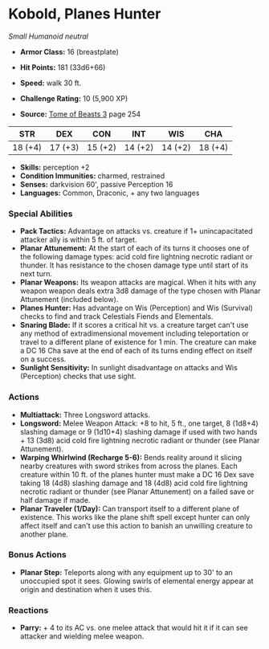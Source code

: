 # Kobold, Planes Hunter

*Small* *Humanoid* *neutral*

- **Armor Class:** 16 (breastplate)
- **Hit Points:** 181 (33d6+66)
- **Speed:** walk 30 ft.

- **Challenge Rating:** 10 (5,900 XP)
- **Source:** [Tome of Beasts 3](https://koboldpress.com/kpstore/product/tome-of-beasts-3-for-5th-edition/) page 254

| STR | DEX | CON | INT | WIS | CHA |
| --- | --- | --- | --- | --- | --- |
| 18 (+4) | 17 (+3) | 15 (+2) | 14 (+2) | 14 (+2) | 18 (+4) |

- **Skills:** perception +2
- **Condition Immunities:** charmed, restrained
- **Senses:** darkvision 60', passive Perception 16
- **Languages:** Common, Draconic, + any two languages

### Special Abilities

- **Pack Tactics:** Advantage on attacks vs. creature if 1+ unincapacitated attacker ally is within 5 ft. of target.
- **Planar Attunement:** At the start of each of its turns it chooses one of the following damage types: acid cold fire lightning necrotic radiant or thunder. It has resistance to the chosen damage type until start of its next turn.
- **Planar Weapons:** Its weapon attacks are magical. When it hits with any weapon weapon deals extra 3d8 damage of the type chosen with Planar Attunement (included below).
- **Planes Hunter:** Has advantage on Wis (Perception) and Wis (Survival) checks to find and track Celestials Fiends and Elementals.
- **Snaring Blade:** If it scores a critical hit vs. a creature target can't use any method of extradimensional movement including teleportation or travel to a different plane of existence for 1 min. The creature can make a DC 16 Cha save at the end of each of its turns ending effect on itself on a success.
- **Sunlight Sensitivity:** In sunlight disadvantage on attacks and Wis (Perception) checks that use sight.

### Actions

- **Multiattack:** Three Longsword attacks.
- **Longsword:** Melee Weapon Attack: +8 to hit, 5 ft., one target, 8 (1d8+4) slashing damage or 9 (1d10+4) slashing damage if used with two hands + 13 (3d8) acid cold fire lightning necrotic radiant or thunder (see Planar Attunement).
- **Warping Whirlwind (Recharge 5-6):** Bends reality around it slicing nearby creatures with sword strikes from across the planes. Each creature within 10 ft. of the planes hunter must make a DC 16 Dex save taking 18 (4d8) slashing damage and 18 (4d8) acid cold fire lightning necrotic radiant or thunder (see Planar Attunement) on a failed save or half damage if made.
- **Planar Traveler (1/Day):** Can transport itself to a different plane of existence. This works like the plane shift spell except hunter can only affect itself and can't use this action to banish an unwilling creature to another plane.

### Bonus Actions

- **Planar Step:** Teleports along with any equipment up to 30' to an unoccupied spot it sees. Glowing swirls of elemental energy appear at origin and destination when it uses this.

### Reactions

- **Parry:** + 4 to its AC vs. one melee attack that would hit it if it can see attacker and wielding melee weapon.


